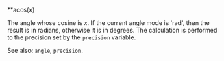 **acos(x)

The angle whose cosine is _x_. If the current angle mode is 'rad', then the
result is in radians, otherwise it is in
degrees. The calculation is performed to the precision set by the
`precision` variable. 

See also: `angle`, `precision`.
